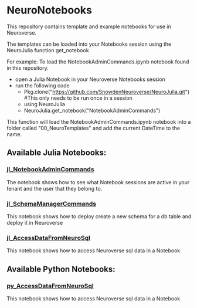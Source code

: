 # NeuroNotebooks

This repository contains template and example notebooks for use in Neuroverse.

The templates can be loaded into your Notebooks session using the NeuroJulia function get_notebook

For example:
To load the NotebookAdminCommands.ipynb notebook found in this repository.

  - open a Julia Notebook in your Neuroverse Notebooks session
  - run the following code
    - Pkg.clone("https://github.com/SnowdenNeuroverse/NeuroJulia.git") #This only needs to be run once in a session
    - using NeuroJulia
    - NeuroJulia.get_notebook("NotebookAdminCommands")

This function will load the NotebookAdminCommands.ipynb notebook into a folder called "00_NeuroTemplates" and add the current DateTime to the name.

## Available Julia Notebooks:
### [jl_NotebookAdminCommands](https://github.com/SnowdenNeuroverse/NeuroNotebooks/blob/master/Notebooks/jl_NotebookAdminCommands.ipynb)
The notebook shows how to see what Notebook sessions are active in your tenant and the user that they belong to.

### [jl_SchemaManagerCommands](https://github.com/SnowdenNeuroverse/NeuroNotebooks/blob/master/Notebooks/jl_SchemaManagerCommands.ipynb)
This notebook shows how to deploy create a new schema for a db table and deploy it in Neuroverse

### [jl_AccessDataFromNeuroSql](https://github.com/SnowdenNeuroverse/NeuroNotebooks/blob/master/Notebooks/jl_AccessDataFromNeuroSql.ipynb)
This notebook shows how to access Neuroverse sql data in a Notebook

## Available Python Notebooks:
### [py_AccessDataFromNeuroSql](https://github.com/SnowdenNeuroverse/NeuroNotebooks/blob/master/Notebooks/py_AccessDataFromNeuroSql.ipynb)
This notebook shows how to access Neuroverse sql data in a Notebook
